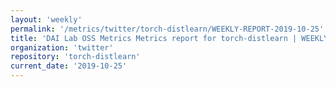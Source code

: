 ```yaml
---
layout: 'weekly'
permalink: '/metrics/twitter/torch-distlearn/WEEKLY-REPORT-2019-10-25'
title: 'DAI Lab OSS Metrics Metrics report for torch-distlearn | WEEKLY-REPORT-2019-10-25'
organization: 'twitter'
repository: 'torch-distlearn'
current_date: '2019-10-25'
---
```

